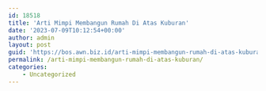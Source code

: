 ```yaml
---
id: 18518
title: 'Arti Mimpi Membangun Rumah Di Atas Kuburan'
date: '2023-07-09T10:12:54+00:00'
author: admin
layout: post
guid: 'https://bos.awn.biz.id/arti-mimpi-membangun-rumah-di-atas-kuburan/'
permalink: /arti-mimpi-membangun-rumah-di-atas-kuburan/
categories:
    - Uncategorized
---
```


